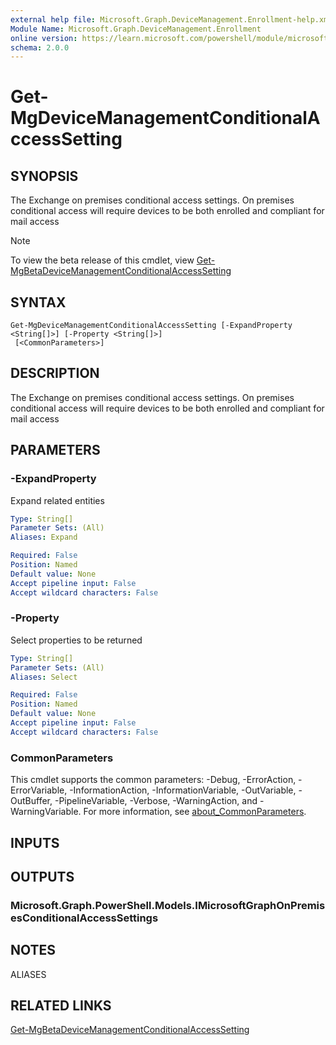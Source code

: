 ```yaml
---
external help file: Microsoft.Graph.DeviceManagement.Enrollment-help.xml
Module Name: Microsoft.Graph.DeviceManagement.Enrollment
online version: https://learn.microsoft.com/powershell/module/microsoft.graph.devicemanagement.enrollment/get-mgdevicemanagementconditionalaccesssetting
schema: 2.0.0
---
```


# Get-MgDeviceManagementConditionalAccessSetting

## SYNOPSIS
The Exchange on premises conditional access settings.
On premises conditional access will require devices to be both enrolled and compliant for mail access

> [!NOTE]
> To view the beta release of this cmdlet, view [Get-MgBetaDeviceManagementConditionalAccessSetting](/powershell/module/Microsoft.Graph.Beta.DeviceManagement.Enrollment/Get-MgBetaDeviceManagementConditionalAccessSetting?view=graph-powershell-beta)

## SYNTAX

```
Get-MgDeviceManagementConditionalAccessSetting [-ExpandProperty <String[]>] [-Property <String[]>]
 [<CommonParameters>]
```

## DESCRIPTION
The Exchange on premises conditional access settings.
On premises conditional access will require devices to be both enrolled and compliant for mail access

## PARAMETERS

### -ExpandProperty
Expand related entities

```yaml
Type: String[]
Parameter Sets: (All)
Aliases: Expand

Required: False
Position: Named
Default value: None
Accept pipeline input: False
Accept wildcard characters: False
```

### -Property
Select properties to be returned

```yaml
Type: String[]
Parameter Sets: (All)
Aliases: Select

Required: False
Position: Named
Default value: None
Accept pipeline input: False
Accept wildcard characters: False
```

### CommonParameters
This cmdlet supports the common parameters: -Debug, -ErrorAction, -ErrorVariable, -InformationAction, -InformationVariable, -OutVariable, -OutBuffer, -PipelineVariable, -Verbose, -WarningAction, and -WarningVariable. For more information, see [about_CommonParameters](http://go.microsoft.com/fwlink/?LinkID=113216).

## INPUTS

## OUTPUTS

### Microsoft.Graph.PowerShell.Models.IMicrosoftGraphOnPremisesConditionalAccessSettings
## NOTES

ALIASES

## RELATED LINKS
[Get-MgBetaDeviceManagementConditionalAccessSetting](/powershell/module/Microsoft.Graph.Beta.DeviceManagement.Enrollment/Get-MgBetaDeviceManagementConditionalAccessSetting?view=graph-powershell-beta)

